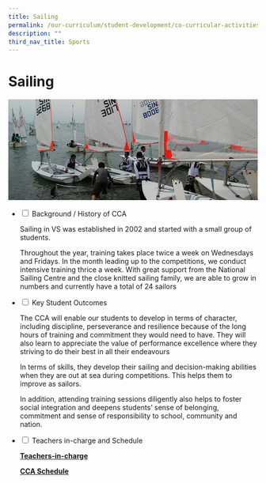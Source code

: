 ```yaml
---
title: Sailing
permalink: /our-curriculum/student-development/co-curricular-activities/sports-games/sailing/
description: ""
third_nav_title: Sports
---
```

# **Sailing**

![](/images/Sailing.jpg)

<ul class="jekyllcodex_accordion">
  <li>
    <input type="checkbox" id="accordion1">
    <label for="accordion1">Background / History of CCA</label>
    <div>
      <p>Sailing in VS was established in 2002 and started with a small group of students.</p>
			<p>Throughout the year, training takes place twice a week on Wednesdays and Fridays.  In the month leading up to the competitions, we conduct intensive training thrice a week. With great support from the National Sailing Centre and the close knitted sailing family, we are able to grow in numbers and currently have a total of 24 sailors</p>
    </div>
	</li>
	  <li>
    <input type="checkbox" id="accordion2">
    <label for="accordion2">Key Student Outcomes</label>
    <div>
			<p>The CCA will enable our students to develop in terms of character, including discipline, perseverance and resilience because of the long hours of training and commitment they would need to have. They will also learn to appreciate the value of performance excellence where they striving to do their best in all their endeavours</p>
			<p>In terms of skills, they develop their sailing and decision-making abilities when they are out at sea during competitions. This helps them to improve as sailors.</p>
			<p>In addition, attending training sessions diligently also helps to foster social integration and deepens students’ sense of belonging, commitment and sense of responsibility to school, community and nation.</p>
    </div>
	</li> 
	  <li>
    <input type="checkbox" id="accordion3">
    <label for="accordion3">Teachers in-charge and Schedule</label>
    <div>
			<p><a href="/our-people/staff/cca-teachers/"><b>Teachers-in-charge</b></a></p>
			<p><a href="/cca-schedule/"><b>CCA Schedule</b></a></p>
    </div>
	</li> 
</ul>